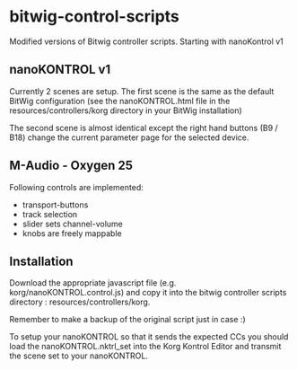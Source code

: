 bitwig-control-scripts
======================

Modified versions of Bitwig controller scripts. Starting with nanoKontrol v1

nanoKONTROL v1
--------------

Currently 2 scenes are setup. The first scene is the same as the default BitWig configuration (see the nanoKONTROL.html file in the resources/controllers/korg directory in your BitWig installation)

The second scene is almost identical except the right hand buttons (B9 / B18) change the current parameter page for the selected device.

M-Audio - Oxygen 25
-------------------

Following controls are implemented: 

- transport-buttons
- track selection
- slider sets channel-volume
- knobs are freely mappable

Installation
------------

Download the appropriate javascript file (e.g. korg/nanoKONTROL.control.js) and copy it into the bitwig controller scripts directory : resources/controllers/korg.

Remember to make a backup of the original script just in case :)

To setup your nanoKONTROL so that it sends the expected CCs you should load the nanoKONTROL.nktrl\_set into the Korg Kontrol Editor and transmit the scene set to your nanoKONTROL.
